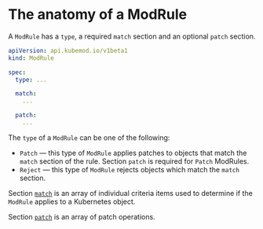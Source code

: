 # The anatomy of a ModRule

A `ModRule` has a `type`, a required `match` section and an optional `patch` section.

```yaml
apiVersion: api.kubemod.io/v1beta1
kind: ModRule

spec:
  type: ...

  match:
    ...

  patch:
    ...
```

The `type` of a `ModRule` can be one of the following:

* `Patch` — this type of `ModRule` applies patches to objects that match the `match` section of the rule. Section `patch` is required for `Patch` ModRules.
* `Reject` — this type of `ModRule` rejects objects which match the `match` section.

Section [`match`](match-section.md) is an array of individual criteria items used to determine if the `ModRule` applies to a Kubernetes object.

Section [`patch`](patch-section.md) is an array of patch operations.

